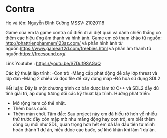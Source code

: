 # Contra

Họ và tên: Nguyễn Đình Cường
MSSV: 21020118

Game của em là game contra cổ điển đi ải diệt quái và dành chiến thắng có thêm các hiệu ứng âm thanh và hình ảnh.
Game em có tham khảo từ nguồn: http://phattrienphanmem123az.com/ và phần hình ảnh từ nguồn:https://www.gameart2d.com/freebies.html 
và phần âm thanh từ nguồn:https://freesound.org/

Link Youtube : https://youtu.be/S7Duf9SAGaQ

Các kỹ thuật lập trình: 
-Con trỏ
-Mảng cấp phát động để xây lớp threat và lớp đạn
-Mảng 2 chiều và đọc file để xây dựng map
-Đồ họa sử dụng SDL2

Kết luận: Đây là một chương trình cơ bản được làm từ C++ và SDL2 đầy đủ tính giải trí, áp dụng tương đối các kỹ thuật lập trình.
Hướng phát triển:
- Mở rộng item có thể nhặt.
- Thêm boss cuối.
- Thêm màn chơi.
Tâm đắc: Sau project này em đã hiểu rõ hơn về nhiều thứ trước đây còn mập mờ như mảng động hay con trỏ, em biết thêm công cụ mới như SDL,
quan trọng hơn hết em đã lần đầu tiên tự mình hoàn thành 1 dự án, hiểu được các bước, sự khó khăn khi làm 1 dự án.
